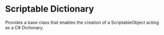 # Scriptable Dictionary

Provides a base class that enables the creation of a ScriptableObject acting as a C# Dictionary.
